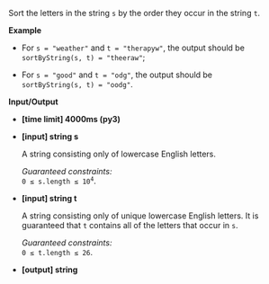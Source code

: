 <div class="markdown"><p>Sort the letters in the string <code>s</code> by the order they occur in the string <code>t</code>.</p>
<p><strong>Example</strong></p>
<ul>
<li>
<p>For <code>s = "weather"</code> and <code>t = "therapyw"</code>, the output should be<br>
<code>sortByString(s, t) = "theeraw"</code>;</p>
</li>
<li>
<p>For <code>s = "good"</code> and <code>t = "odg"</code>, the output should be<br>
<code>sortByString(s, t) = "oodg"</code>.</p>
</li>
</ul>
<p><strong>Input/Output</strong></p>
<ul>
<li><strong>[time limit] 4000ms (py3)</strong></li>
</ul>
<ul>
<li>
<p><strong>[input] string s</strong></p>
<p>A string consisting only of lowercase English letters.</p>
<p><em>Guaranteed constraints:</em><br>
<code>0 ≤ s.length ≤ 10<sup>4</sup></code>.</p>
</li>
<li>
<p><strong>[input] string t</strong></p>
<p>A string consisting only of unique lowercase English letters. It is guaranteed that <code>t</code> contains all of the letters that occur in <code>s</code>.</p>
<p><em>Guaranteed constraints:</em><br>
<code>0 ≤ t.length ≤ 26</code>.</p>
</li>
<li>
<p><strong>[output] string</strong></p>
</li>
</ul>
</div>